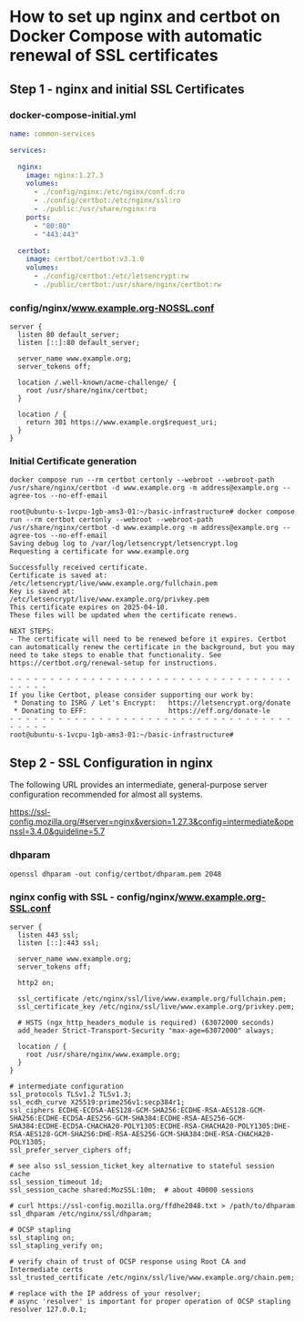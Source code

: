 # How to set up nginx and certbot on Docker Compose with automatic renewal of SSL certificates

## Step 1 - nginx and initial SSL Certificates

### docker-compose-initial.yml

```yaml
name: common-services

services:

  nginx:
    image: nginx:1.27.3
    volumes:
      - ./config/nginx:/etc/nginx/conf.d:ro
      - ./config/certbot:/etc/nginx/ssl:ro
      - ./public:/usr/share/nginx:ro
    ports:
      - "80:80"
      - "443:443"

  certbot:
    image: certbot/certbot:v3.1.0
    volumes:
      - ./config/certbot:/etc/letsencrypt:rw
      - ./public/certbot:/usr/share/nginx/certbot:rw
```

### config/nginx/www.example.org-NOSSL.conf

```
server {
  listen 80 default_server;
  listen [::]:80 default_server;

  server_name www.example.org;
  server_tokens off;

  location /.well-known/acme-challenge/ {
    root /usr/share/nginx/certbot;
  }

  location / {
    return 301 https://www.example.org$request_uri;
  }
}
```

### Initial Certificate generation

`docker compose run --rm certbot certonly --webroot --webroot-path /usr/share/nginx/certbot -d www.example.org -m address@example.org --agree-tos --no-eff-email`

```shell
root@ubuntu-s-1vcpu-1gb-ams3-01:~/basic-infrastructure# docker compose run --rm certbot certonly --webroot --webroot-path /usr/share/nginx/certbot -d www.example.org -m address@example.org --agree-tos --no-eff-email 
Saving debug log to /var/log/letsencrypt/letsencrypt.log
Requesting a certificate for www.example.org

Successfully received certificate.
Certificate is saved at: /etc/letsencrypt/live/www.example.org/fullchain.pem
Key is saved at:         /etc/letsencrypt/live/www.example.org/privkey.pem
This certificate expires on 2025-04-10.
These files will be updated when the certificate renews.

NEXT STEPS:
- The certificate will need to be renewed before it expires. Certbot can automatically renew the certificate in the background, but you may need to take steps to enable that functionality. See https://certbot.org/renewal-setup for instructions.

- - - - - - - - - - - - - - - - - - - - - - - - - - - - - - - - - - - - - - - -
If you like Certbot, please consider supporting our work by:
 * Donating to ISRG / Let's Encrypt:   https://letsencrypt.org/donate
 * Donating to EFF:                    https://eff.org/donate-le
- - - - - - - - - - - - - - - - - - - - - - - - - - - - - - - - - - - - - - - -
root@ubuntu-s-1vcpu-1gb-ams3-01:~/basic-infrastructure# 
```

## Step 2 - SSL Configuration in nginx

The following URL provides an intermediate, general-purpose server configuration recommended for almost all systems.

https://ssl-config.mozilla.org/#server=nginx&version=1.27.3&config=intermediate&openssl=3.4.0&guideline=5.7

### dhparam

`openssl dhparam -out config/certbot/dhparam.pem 2048`

### nginx config with SSL - config/nginx/www.example.org-SSL.conf

```
server {
  listen 443 ssl;
  listen [::]:443 ssl;

  server_name www.example.org;
  server_tokens off;

  http2 on;

  ssl_certificate /etc/nginx/ssl/live/www.example.org/fullchain.pem;
  ssl_certificate_key /etc/nginx/ssl/live/www.example.org/privkey.pem;

  # HSTS (ngx_http_headers_module is required) (63072000 seconds)
  add_header Strict-Transport-Security "max-age=63072000" always;

  location / {
    root /usr/share/nginx/www.example.org;
  }
}

# intermediate configuration
ssl_protocols TLSv1.2 TLSv1.3;
ssl_ecdh_curve X25519:prime256v1:secp384r1;
ssl_ciphers ECDHE-ECDSA-AES128-GCM-SHA256:ECDHE-RSA-AES128-GCM-SHA256:ECDHE-ECDSA-AES256-GCM-SHA384:ECDHE-RSA-AES256-GCM-SHA384:ECDHE-ECDSA-CHACHA20-POLY1305:ECDHE-RSA-CHACHA20-POLY1305:DHE-RSA-AES128-GCM-SHA256:DHE-RSA-AES256-GCM-SHA384:DHE-RSA-CHACHA20-POLY1305;
ssl_prefer_server_ciphers off;

# see also ssl_session_ticket_key alternative to stateful session cache
ssl_session_timeout 1d;
ssl_session_cache shared:MozSSL:10m;  # about 40000 sessions

# curl https://ssl-config.mozilla.org/ffdhe2048.txt > /path/to/dhparam
ssl_dhparam /etc/nginx/ssl/dhparam;

# OCSP stapling
ssl_stapling on;
ssl_stapling_verify on;

# verify chain of trust of OCSP response using Root CA and Intermediate certs
ssl_trusted_certificate /etc/nginx/ssl/live/www.example.org/chain.pem;

# replace with the IP address of your resolver;
# async 'resolver' is important for proper operation of OCSP stapling
resolver 127.0.0.1;
```